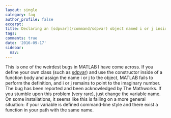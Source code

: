 ```yaml
---
layout: single
category: faq
author_profile: false
excerpt: 
title: Declaring an [sdpvar](/command/sdpvar) object named i or j inside a function fails
tags:
comments: true
date: '2016-09-17'
sidebar:
  nav:
---
```


This is one of the weirdest bugs in MATLAB I have come across. If you define your own class (such as [sdpvar](/command/sdpvar)) and use the constructor inside of a function body and assign the name i or j to the object, MATLAB fails to perform the definition, and i or j remains to point to the imaginary number. The bug has been reported and been acknowledged by The Mathworks. If you stumble upon this problem (very rare), just change the variable name. On some installations, it seems like this is failing on a more general situation: if your variable is defined command-line style and there exist a function in your path with the same name.
